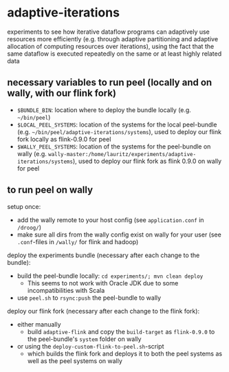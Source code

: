 # adaptive-iterations

experiments to see how iterative dataflow programs can adaptively use resources more efficiently (e.g. through adaptive partitioning and adaptive allocation of computing resources over iterations), using the fact that the same dataflow is executed repeatedly on the same or at least highly related data

## necessary variables to run peel (locally and on wally, with our flink fork)

- `$BUNDLE_BIN`: location where to deploy the bundle locally (e.g. `~/bin/peel`)
- `$LOCAL_PEEL_SYSTEMS`: location of the systems for the local peel-bundle  (e.g. `~/bin/peel/adaptive-iterations/systems`), used to deploy our flink fork locally as flink-0.9.0 for peel
- `$WALLY_PEEL_SYSTEMS`: location of the systems for the peel-bundle on wally (e.g. `wally-master:/home/lauritz/experiments/adaptive-iterations/systems`), used to deploy our flink fork as flink 0.9.0 on wally for peel

## to run peel on wally

setup once:
- add the wally remote to your host config (see `application.conf` in `/droog/`)
- make sure all dirs from the wally config exist on wally for your user (see `.conf`-files in `/wally/` for flink and hadoop)

deploy the experiments bundle (necessary after each change to the bundle):
- build the peel-bundle locally: `cd experiments/; mvn clean deploy`
  - This seems to not work with Oracle JDK due to some incompatibilities with Scala
- use `peel.sh` to `rsync:push` the peel-bundle to wally

deploy our flink fork (necessary after each change to the flink fork):
- either manually
  - build `adaptive-flink` and copy the `build-target` as `flink-0.9.0` to the peel-bundle's `system` folder on wally
- or using the `deploy-custom-flink-to-peel.sh`-script
  - which builds the flink fork and deploys it to both the peel systems as well as the peel systems on wally
